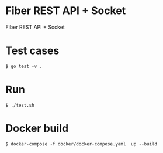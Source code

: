 # Fiber REST API + Socket 
Fiber REST API + Socket 

# Test cases 
```
$ go test -v .

```
# Run 
```
$ ./test.sh
```

# Docker build 
```
$ docker-compose -f docker/docker-compose.yaml  up --build
```
